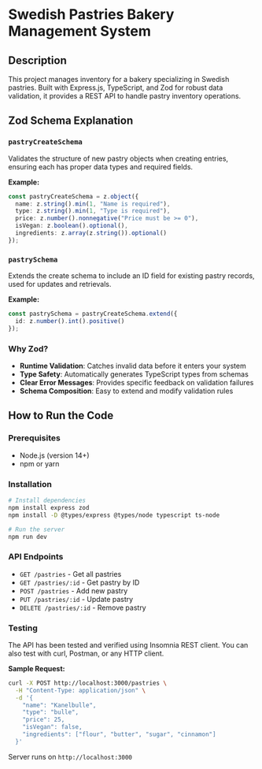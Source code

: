 # Swedish Pastries Bakery Management System

## Description
This project manages inventory for a bakery specializing in Swedish pastries. Built with Express.js, TypeScript, and Zod for robust data validation, it provides a REST API to handle pastry inventory operations.

## Zod Schema Explanation

### `pastryCreateSchema`
Validates the structure of new pastry objects when creating entries, ensuring each has proper data types and required fields.

**Example:**
```typescript
const pastryCreateSchema = z.object({
  name: z.string().min(1, "Name is required"),
  type: z.string().min(1, "Type is required"), 
  price: z.number().nonnegative("Price must be >= 0"),
  isVegan: z.boolean().optional(),
  ingredients: z.array(z.string()).optional()
});
```

### `pastrySchema`
Extends the create schema to include an ID field for existing pastry records, used for updates and retrievals.

**Example:**
```typescript
const pastrySchema = pastryCreateSchema.extend({
  id: z.number().int().positive()
});
```

### Why Zod?
- **Runtime Validation**: Catches invalid data before it enters your system
- **Type Safety**: Automatically generates TypeScript types from schemas
- **Clear Error Messages**: Provides specific feedback on validation failures
- **Schema Composition**: Easy to extend and modify validation rules

## How to Run the Code

### Prerequisites
- Node.js (version 14+)
- npm or yarn

### Installation
```bash
# Install dependencies
npm install express zod
npm install -D @types/express @types/node typescript ts-node

# Run the server
npm run dev
```

### API Endpoints
- `GET /pastries` - Get all pastries
- `GET /pastries/:id` - Get pastry by ID  
- `POST /pastries` - Add new pastry
- `PUT /pastries/:id` - Update pastry
- `DELETE /pastries/:id` - Remove pastry

### Testing
The API has been tested and verified using Insomnia REST client. You can also test with curl, Postman, or any HTTP client.

**Sample Request:**
```bash
curl -X POST http://localhost:3000/pastries \
  -H "Content-Type: application/json" \
  -d '{
    "name": "Kanelbulle",
    "type": "bulle", 
    "price": 25,
    "isVegan": false,
    "ingredients": ["flour", "butter", "sugar", "cinnamon"]
  }'
```

Server runs on `http://localhost:3000`